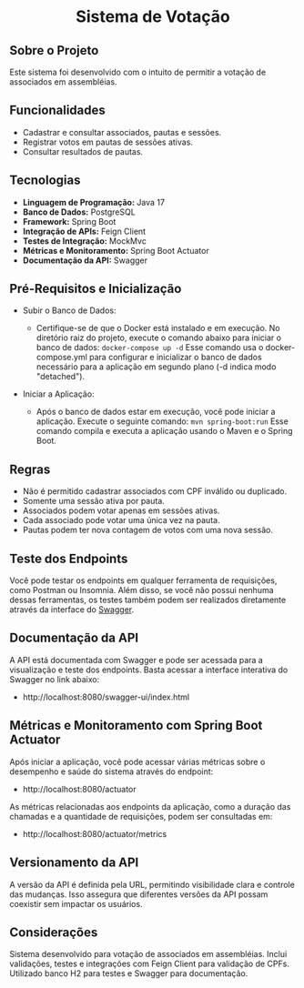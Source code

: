 
<h1 align="center">Sistema de Votação</h1>

## Sobre o Projeto

Este sistema foi desenvolvido com o intuito de permitir a votação de associados em assembléias.

## Funcionalidades

- Cadastrar e consultar associados, pautas e sessões.
- Registrar votos em pautas de sessões ativas.
- Consultar resultados de pautas.

## Tecnologias

- <b>Linguagem de Programação:</b>	Java 17
- <b>Banco de Dados:</b> PostgreSQL
- <b>Framework:</b> Spring Boot
- <b>Integração de APIs:</b> Feign Client
- <b>Testes de Integração:</b>	MockMvc
- <b>Métricas e Monitoramento:</b>	Spring Boot Actuator
- <b>Documentação da API:</b> Swagger

## Pré-Requisitos e Inicialização

- Subir o Banco de Dados:

    - Certifique-se de que o Docker está instalado e em execução.
      No diretório raiz do projeto, execute o comando abaixo para iniciar o banco de dados: <code>docker-compose up -d</code>
      Esse comando usa o docker-compose.yml para configurar e inicializar o banco de dados necessário para a aplicação em segundo plano (-d indica modo "detached").

- Iniciar a Aplicação:

    - Após o banco de dados estar em execução, você pode iniciar a aplicação.
      Execute o seguinte comando: <code>mvn spring-boot:run</code> Esse comando compila e executa a aplicação usando o Maven e o Spring Boot.

## Regras

- Não é permitido cadastrar associados com CPF inválido ou duplicado.
- Somente uma sessão ativa por pauta.
- Associados podem votar apenas em sessões ativas.
- Cada associado pode votar uma única vez na pauta.
- Pautas podem ter nova contagem de votos com uma nova sessão.

## Teste dos Endpoints

Você pode testar os endpoints em qualquer ferramenta de requisições, como Postman ou Insomnia.
Além disso, se você não possui nenhuma dessas ferramentas, os testes também podem ser realizados diretamente através da interface do <a href="http://localhost:8080/swagger-ui/index.html">Swagger</a>.

## Documentação da API

A API está documentada com Swagger e pode ser acessada para a visualização e teste dos endpoints. Basta acessar a interface interativa do Swagger no link abaixo:

- http://localhost:8080/swagger-ui/index.html

## Métricas e Monitoramento com Spring Boot Actuator

Após iniciar a aplicação, você pode acessar várias métricas sobre o desempenho e saúde do sistema através do endpoint:

- http://localhost:8080/actuator

As métricas relacionadas aos endpoints da aplicação, como a duração das chamadas e a quantidade de requisições, podem ser consultadas em:

- http://localhost:8080/actuator/metrics

## Versionamento da API

A versão da API é definida pela URL, permitindo visibilidade clara e controle das mudanças. Isso assegura que diferentes versões da API possam coexistir sem impactar os usuários.

## Considerações

Sistema desenvolvido para votação de associados em assembléias. Inclui validações, testes e integrações com Feign Client para validação de CPFs. Utilizado banco H2 para testes e Swagger para documentação.
